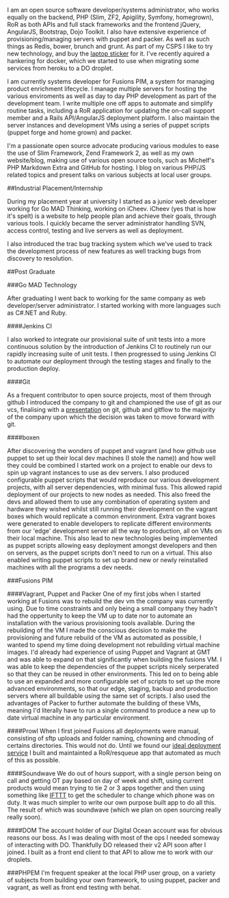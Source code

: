 
I am an open source software developer/systems administrator, who works equally on the backend, PHP (Slim, ZF2, Apigility, Symfony, homegrown), RoR as both APIs and full stack frameworks and the frontend jQuery, AngularJS, Bootstrap, Dojo Toolkit. I also have extensive experience of provisioning/managing servers with puppet and packer. As well as such things as Redis, bower, brunch and grunt. As part of my CSPS I like to try new technology, and buy the [laptop sticker]() for it. I've recently aquired a hankering for docker, which we started to use when migrating some services from heroku to a DO droplet.

I am currently systems developer for Fusions PIM, a system for managing product enrichment lifecycle. I manage multiple servers for hosting the various enviroments as well as day to day PHP development as part of the development team. I write multiple one off apps to automate and simplify routine tasks, including a RoR application for updating the on-call support member and a Rails API/AngularJS deployment platform. I also maintain the server instances and development VMs using a series of puppet scripts (puppet forge and home grown) and packer.

I'm a passionate open source advocate producing various modules to ease the use of Slim Framework, Zend Framework 2, as well as my own website/blog, making use of various open source tools, such as Michelf's PHP Markdown Extra and GitHub for hosting. I blog on various PHP/JS related topics and present talks on various subjects at local user groups.

<div class="parallax icheev" markdown="1">
##Industrial Placement/Internship

During my placement year at university I started as a junior web developer working for Go MAD Thinking, working on iCheev. iCheev (yes that is how it's spelt) is a website to help people plan and achieve their goals, through various tools. I quickly became the server administrator handling SVN, access control, testing and live servers as well as deployment.

I also introduced the trac bug tracking system which we've used to track the development process of new features as well tracking bugs from discovery to resolution.

##Post Graduate

###Go MAD Technology

After graduating I went back to working for the same company as web developer/server administrator.
I started working with more languages such as C#.NET and Ruby.

####Jenkins CI

I also worked to integrate our provisional suite of unit tests into a more continuous solution by the introduction of Jenkins CI to routinely run our rapidly increasing suite of unit tests. I then progressed to using Jenkins CI to automate our deployment through the testing stages and finally to the production deploy.

####Git

As a frequent contributor to open source projects, most of them through github I introduced the company to git and championed the use of git as our vcs, finalising with a [presentation](http://slid.es/gabriel403/git-githubgitlab-gitflow/) on git, github and gitflow to the majority of the company upon which the decision was taken to move forward with git.

####boxen

After discovering the wonders of puppet and vagrant (and how github use puppet to set up their local dev machines (I stole the name)) and how well they could be combined I started work on a project to enable our devs to spin up vagrant instances to use as dev servers. I also produced configurable puppet scripts that would reproduce our various development projects, with all server dependencies, with minimal fuss. This allowed rapid deployment of our projects to new nodes as needed. This also freed the devs and allowed them to use any combination of operating system and hardware they wished whilst still running their development on the vagrant boxes which would replicate a common environment. Extra vagrant boxes were generated to enable developers to replicate different environments from our 'edge' development server all the way to production, all on VMs on their local machine. This also lead to new technologies being implemented as puppet scripts allowing easy deployment amongst developers and then on servers, as the puppet scripts don't need to run on a virtual. This also enabled writing puppet scripts to set up brand new or newly reinstalled machines with all the programs a dev needs.
</div>

<div class="parallax fusions" markdown="1">
###Fusions PIM

####Vagrant, Puppet and Packer
One of my first jobs when I started working at Fusions was to rebuild the dev vm the company was currently using. Due to time constraints and only being a small company they hadn't had the oppertunity to keep the VM up to date nor to automate an installation with the various provisioning tools available.
During the rebuilding of the VM I made the conscious decision to make the provisioning and future rebuild of the VM as automated as possible, I wanted to spend my time doing development not rebuilding virtual machine images. I'd already had experience of using Puppet and Vagrant at GMT and was able to expand on that significantly when building the fusions VM. I was able to keep the dependencies of the puppet scripts nicely serperated so that they can be reused in other environments. This led on to being able to use an expanded and more configurable set of scripts to set up the more advanced environments, so that our edge, staging, backup and production servers where all buildable using the same set of scripts. I also used the advantages of Packer to further automate the building of these VMs, meaning I'd literally have to run a single command to produce a new up to date virtual machine in any particular environment.

####Prowl
When I first joined Fusions all deployments were manual, consisting of sftp uploads and folder naming, chowning and chmoding of certains directories. This would not do. Until we found our [ideal deployment service](http://deploybot.com/) I built and maintainted a RoR/resqueue app that automated as much of this as possible.

####Soundwave
We do out of hours support, with a single person being on call and getting OT pay based on day of week and shift, using current products would mean trying to tie 2 or 3 apps together and then using something like [IFTTT](https://ifttt.com/) to get the scheduler to change which phone was on duty. It was much simpler to write our own purpose built app to do all this. The result of which was soundwave (which we plan on open sourcing really really soon).

####DOM
The account holder of our Digital Ocean account was for obvious reasons our boss. As I was dealing with most of the ops I needed someway of interacting with DO. Thankfully DO released their v2 API soon after I joined. I built as a front end client to that API to allow me to work with our droplets.
</div>

###PHPEM
I'm frequent speaker at the local PHP user group, on a variety of subjects from building your own framework, to using puppet, packer and vagrant, as well as front end testing with behat.
